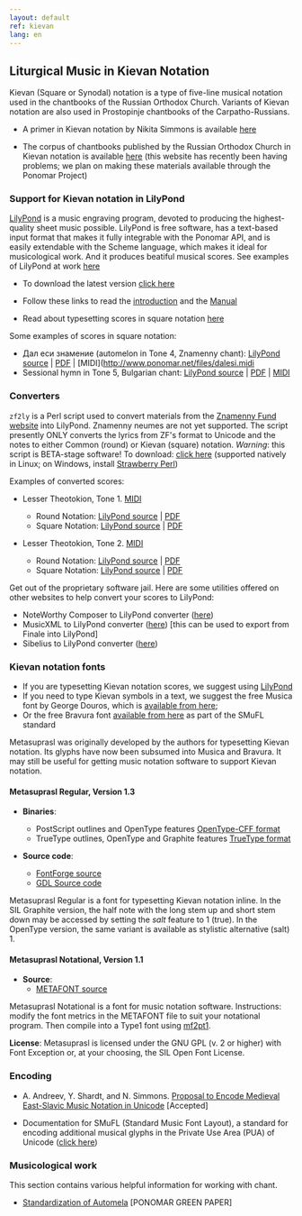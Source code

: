 ```yaml
---
layout: default
ref: kievan
lang: en
---
```

## Liturgical Music in Kievan Notation

Kievan (Square or Synodal) notation is a type of five-line musical notation used in the chantbooks of the Russian 
Orthodox Church. Variants of Kievan notation are also used in Prostopinje chantbooks of the Carpatho-Russians.

* A primer in Kievan notation by Nikita Simmons is 
  available [here](http://www.synaxis.info/psalom/research/simmons/Kievan_notation.pdf)

* The corpus of chantbooks published by the Russian Orthodox Church in Kievan notation is available 
  [here](http://seminaria.ru/raritet/quadsborn.htm)
  (this website has recently been having problems; we plan on making these materials available through the Ponomar Project)

### Support for Kievan notation in LilyPond

[LilyPond](http://www.lilypond.org/) is a music engraving program, devoted to producing the highest-quality sheet music 
possible. LilyPond is free software, has a text-based input format that makes it fully integrable with the Ponomar API, 
and is easily extendable with the Scheme language, which makes it ideal for musicological work. And it produces beatiful 
musical scores. See examples of LilyPond at work [here](http://lilypond.org/examples.html)

* To download the latest version [click here](http://www.lilypond.org/download.html)

* Follow these links to read the [introduction](http://www.lilypond.org/text-input.html)
  and the [Manual](http://lilypond.org/manuals.html)

* Read about typesetting scores in square notation 
  [here](http://lilypond.org/doc/v2.18/Documentation/notation/typesetting-kievan-square-notation)


Some examples of scores in square notation:

* Дал еси знамение (automelon in Tone 4, Znamenny chant): 
  [LilyPond source](http://www.ponomar.net/files/dalesi.ly) |
	[PDF](http://www.ponomar.net/files/dalesi.pdf) |
  [MIDI](http://www.ponomar.net/files/dalesi.midi
* Sessional hymn in Tone 5, Bulgarian chant: 
  [LilyPond source](http://www.ponomar.net/files/sessional5.ly) |
  [PDF](http://www.ponomar.net/files/sessional5.pdf) |
  [MIDI](http://www.ponomar.net/files/sessional5.midi)


### Converters

`zf2ly` is a Perl script used to convert materials from the [Znamenny Fund website](http://www.znamen.ru/)
into LilyPond. Znamenny neumes are not yet supported. The script presently ONLY converts the lyrics from ZF's format 
to Unicode and the notes to either Common (round) or Kievan (square) notation. 
*Warning*: this script is BETA-stage software! 
To download: [click here](http://www.ponomar.net/cgi-bin/fetch_script.cgi?target=zf2ly)
(supported natively in Linux; on Windows, install [Strawberry Perl](http://strawberryperl.com/))


Examples of converted scores:

* Lesser Theotokion, Tone 1. 
  [MIDI](http://www.ponomar.net/files/lesser_theotokion1.midi)
  - Round Notation: 
    [LilyPond source](http://www.ponomar.net/files/lesser_theotokion1.ly) |
    [PDF](http://www.ponomar.net/files/lesser_theotokion1.pdf)
  - Square Notation:
    [LilyPond source](http://www.ponomar.net/files/lesser_theotokion1_k.ly) |
    [PDF](http://www.ponomar.net/files/lesser_theotokion1_k.pdf)

* Lesser Theotokion, Tone 2. [MIDI](http://www.ponomar.net/files/lesser_theotokion2.midi)
  - Round Notation: 
    [LilyPond source](http://www.ponomar.net/files/lesser_theotokion2.ly) |
    [PDF](http://www.ponomar.net/files/lesser_theotokion2.pdf)
  - Square Notation:
    [LilyPond source](http://www.ponomar.net/files/lesser_theotokion2_k.ly) |
    [PDF](http://www.ponomar.net/files/lesser_theotokion2_k.pdf)

Get out of the proprietary software jail. Here are some utilities offered on other websites to help convert 
your scores to LilyPond:

* NoteWorthy Composer to LilyPond converter ([here](http://nwc2ly.sourceforge.net/))
* MusicXML to LilyPond converter ([here](http://www.nongnu.org/xml2ly/))
  [this can be used to export from Finale into LilyPond]
* Sibelius to LilyPond converter ([here](http://sib2ly.sourceforge.net/))

### Kievan notation fonts

* If you are typesetting Kievan notation scores, we suggest using [LilyPond](http://www.lilypond.org/)
* If you need to type Kievan symbols in a text, we suggest the free Musica font by George Douros, which 
  is [available from here](http://users.teilar.gr/~g1951d/);
* Or the free Bravura font [available from here](http://www.smufl.org/fonts/) as part of the SMuFL standard

Metasuprasl was originally developed by the authors for typesetting Kievan notation. Its glyphs have now been subsumed 
into Musica and Bravura. It may still be useful for getting music notation software to support Kievan notation.

#### Metasuprasl Regular, Version 1.3

- **Binaries**:
	+	PostScript outlines and OpenType features [OpenType-CFF format](http://www.ponomar.net/files/Metasuprasl-Regular.otf)
	+	TrueType outlines, OpenType and Graphite features [TrueType format](http://www.ponomar.net/files/Metasuprasl-SIL.ttf)

- **Source code**:
  + [FontForge source](http://www.ponomar.net/files/Metasuprasl-Regular.sfd)
  + [GDL Source code](http://www.ponomar.net/files/Metasuprasl-Regular.gdl)

Metasuprasl Regular is a font for typesetting Kievan notation inline. In the SIL Graphite version, the half note with the 
long stem up and short stem down may be accessed by setting the _salt_ feature to 1 (true). In the OpenType version, 
the same variant is available as stylistic alternative (salt) 1.

#### Metasuprasl Notational, Version 1.1

- **Source**:
  + [METAFONT source](http://www.ponomar.net/files/metasuprasl.mf)

Metasuprasl Notational is a font for music notation software. Instructions: modify the font metrics in the METAFONT file to 
suit your notational program. Then compile into a Type1 font using [mf2pt1](http://www.ctan.org/pkg/mf2pt1). 

**License**: Metasuprasl is licensed under the GNU GPL (v. 2 or higher) with Font Exception or, at your choosing, 
the SIL Open Font License.

### Encoding

* A. Andreev, Y. Shardt, and N. Simmons. [Proposal to Encode Medieval East-Slavic Music Notation in Unicode](http://www.ponomar.net/files/kievan.pdf) [Accepted]

* Documentation for SMuFL (Standard Music Font Layout), a standard for encoding additional musical glyphs in the Private 
  Use Area (PUA) of Unicode ([click here](http://www.smufl.org/download/))

### Musicological work

This section contains various helpful information for working with chant.

* [Standardization of Automela](http://www.ponomar.net/files/automela.pdf) [PONOMAR GREEN PAPER]

